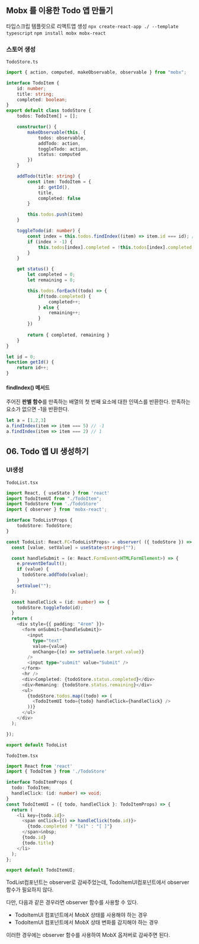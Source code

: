 ## Mobx 를 이용한 Todo 앱 만들기

타입스크립 템플릿으로 리액트앱 생성
`npx create-react-app ./ --template typescript`
`npm install mobx mobx-react`

### 스토어 생성
`TodoStore.ts`
```ts
import { action, computed, makeObservable, observable } from "mobx";

interface TodoItem {
    id: number;
    title: string;
    completed: boolean;
}
export default class todoStore {
    todos: TodoItem[] = [];

    constructor() {
        makeObservable(this, {
            todos: observable,
            addTodo: action,
            toggleTodo: action,
            status: computed
        })
    }

    addTodo(title: string) {
        const item: TodoItem = {
            id: getId(),
            title, 
            completed: false
        }

        this.todos.push(item)
    }

    toggleTodo(id: number) {
        const index = this.todos.findIndex((item) => item.id === id); // -1 or 1
        if (index > -1) {
            this.todos[index].completed = !this.todos[index].completed;
        }
    }

    get status() {
        let completed = 0;
        let remaining = 0;

        this.todos.forEach((todo) => {
            if(todo.completed) {
                completed++;
            } else {
                remaining++;
            }
        })
        
        return { completed, remaining }
    }
}

let id = 0;
function getId() {
    return id++;
}
```

#### findIndex() 메서드
주어진 **판별 함수**를 만족하는 배열의 첫 번째 요소에 대한 인덱스를 반환한다. 만족하는 요소가 없으면 -1을 반환한다.
```js
let a = [1,2,3]
a.findIndex(item => item === 5) // -1 
a.findIndex(item => item === 2) // 1
```





## 06. Todo 앱 UI 생성하기
### UI생성
`TodoList.tsx`
```ts
import React, { useState } from 'react'
import TodoItemUI from "./TodoItem";
import TodoStore from './TodoStore'
import { observer } from 'mobx-react';

interface TodoListProps {
    todoStore: TodoStore;
}

const TodoList: React.FC<TodoListProps> = observer( ({ todoStore }) => {
  const [value, setValue] = useState<string>("");

  const handleSubmit = (e: React.FormEvent<HTMLFormElement>) => {
    e.preventDefault();
    if (value) {
      todoStore.addTodo(value);
    }
    setValue("");
  };

  const handleClick = (id: number) => {
    todoStore.toggleTodo(id);
  }
  return (
    <div style={{ padding: "4rem" }}>
      <form onSubmit={handleSubmit}>
        <input
          type="text"
          value={value}
          onChange={(e) => setValue(e.target.value)}
        />
        <input type="submit" value="Submit" />
      </form>
      <hr />
      <div>Completed: {todoStore.status.completed}</div>
      <div>Remaning: {todoStore.status.remaining}</div>
      <ul>
        {todoStore.todos.map((todo) => (
          <TodoItemUI todo={todo} handleClick={handleClick} />
        ))}
      </ul>
    </div>
  );

});

export default TodoList
```


`TodoItem.tsx`
```ts
import React from 'react'
import { TodoItem } from './TodoStore'

interface TodoItemProps {
  todo: TodoItem;
  handleClick: (id: number) => void;
}
const TodoItemUI = ({ todo, handleClick }: TodoItemProps) => {
  return (
    <li key={todo.id}>
      <span onClick={() => handleClick(todo.id)}>
        {todo.completed ? "[x]" : "[ ]"}
      </span>&nbsp;
      {todo.id}
      {todo.title}
    </li>
  );
};

export default TodoItemUI;
```
TodList컴포넌트는 observer로 감싸주었는데, 
TodoItemUI컴포넌트에서 observer함수가 필요하지 않다. 

다만, 다음과 같은 경우라면 observer 함수를 사용할 수 있다. 

* TodoItemUI 컴포넌트에서 MobX 상태를 사용해야 하는 경우
* TodoItemUI 컴포넌트에서 MobX 상태 변화를 감지해야 하는 경우

이러한 경우에는 observer 함수를 사용하여 MobX 옵저버로 감싸주면 된다. 